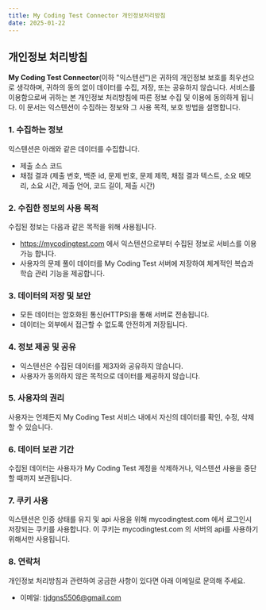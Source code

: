 ```yaml
---
title: My Coding Test Connector 개인정보처리방침
date: 2025-01-22
---
```



## **개인정보 처리방침**

**My Coding Test Connector**(이하 "익스텐션")은 귀하의 개인정보 보호를 최우선으로 생각하며, 귀하의 동의 없이 데이터를 수집, 저장, 또는 공유하지 않습니다. 서비스를 이용함으로써 귀하는 본 개인정보 처리방침에 따른 정보 수집 및 이용에 동의하게 됩니다. 이 문서는 익스텐션이 수집하는 정보와 그 사용 목적, 보호 방법을 설명합니다.

### **1. 수집하는 정보**
익스텐션은 아래와 같은 데이터를 수집합니다.

- 제출 소스 코드
- 채점 결과 (제출 번호, 백준 id, 문제 번호, 문제 제목, 채점 결과 텍스트, 소요 메모리, 소요 시간, 제출 언어, 코드 길이, 제출 시간)

### **2. 수집한 정보의 사용 목적**
수집된 정보는 다음과 같은 목적을 위해 사용됩니다.
- https://mycodingtest.com 에서 익스텐션으로부터 수집된 정보로 서비스를 이용가능 합니다.
- 사용자의 문제 풀이 데이터를 My Coding Test 서버에 저장하여 체계적인 복습과 학습 관리 기능을 제공합니다.

### **3. 데이터의 저장 및 보안**
- 모든 데이터는 암호화된 통신(HTTPS)을 통해 서버로 전송됩니다.
- 데이터는 외부에서 접근할 수 없도록 안전하게 저장됩니다.

### **4. 정보 제공 및 공유**
- 익스텐션은 수집된 데이터를 제3자와 공유하지 않습니다.
- 사용자가 동의하지 않은 목적으로 데이터를 제공하지 않습니다.

### **5. 사용자의 권리**
사용자는 언제든지 My Coding Test 서비스 내에서 자신의 데이터를 확인, 수정, 삭제할 수 있습니다.

### **6. 데이터 보관 기간**
수집된 데이터는 사용자가 My Coding Test 계정을 삭제하거나, 익스텐션 사용을 중단할 때까지 보관됩니다.

### **7. 쿠키 사용**
익스텐션은 인증 상태를 유지 및 api 사용을 위해 mycodingtest.com 에서 로그인시 저장되는 쿠키를 사용합니다. 이 쿠키는 mycodingtest.com 의 서버의 api를 사용하기 위해서만 사용됩니다.

### **8. 연락처**
개인정보 처리방침과 관련하여 궁금한 사항이 있다면 아래 이메일로 문의해 주세요.
- 이메일: tjdgns5506@gmail.com

